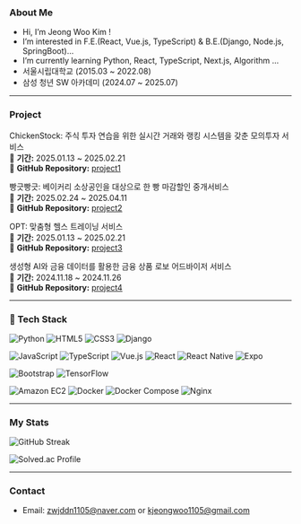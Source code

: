 ### About Me

- Hi, I’m Jeong Woo Kim !
- I’m interested in F.E.(React, Vue.js, TypeScript) & B.E.(Django, Node.js, SpringBoot)...
- I’m currently learning Python, React, TypeScript, Next.js, Algorithm ...
- 서울시립대학교 (2015.03 ~ 2022.08)
- 삼성 청년 SW 아카데미 (2024.07 ~ 2025.07)

---

### Project

ChickenStock: 주식 투자 연습을 위한 실시간 거래와 랭킹 시스템을 갖춘 모의투자 서비스  
📅 **기간:** 2025.01.13 ~ 2025.02.21  
🔗 **GitHub Repository:** [project1](https://github.com/zwjddn1105/chickenStock)

빵긋빵긋: 베이커리 소상공인을 대상으로 한 빵 마감할인 중개서비스  
📅 **기간:** 2025.02.24 ~ 2025.04.11  
🔗 **GitHub Repository:** [project2](https://github.com/zwjddn1105/pjt-bbanggt)

OPT: 맞춤형 헬스 트레이닝 서비스  
📅 **기간:** 2025.01.13 ~ 2025.02.21  
🔗 **GitHub Repository:** [project3](https://github.com/zwjddn1105/OPT)

생성형 AI와 금융 데이터를 활용한 금융 상품 로보 어드바이저 서비스  
📅 **기간:** 2024.11.18 ~ 2024.11.26  
🔗 **GitHub Repository:** [project4](https://github.com/zwjddn1105/Deposit_Recommendation_Zip)

---

### 🚀 Tech Stack

![Python](https://img.shields.io/badge/-Python-3776AB?style=flat-square&logo=python&logoColor=white)
![HTML5](https://img.shields.io/badge/-HTML5-E34F26?style=flat-square&logo=html5&logoColor=white)
![CSS3](https://img.shields.io/badge/-CSS3-1572B6?style=flat-square&logo=css3&logoColor=white)
![Django](https://img.shields.io/badge/-Django-092E20?style=flat-square&logo=django&logoColor=white)

![JavaScript](https://img.shields.io/badge/-JavaScript-F7DF1E?style=flat-square&logo=javascript&logoColor=black)
![TypeScript](https://img.shields.io/badge/-TypeScript-3178C6?style=flat-square&logo=typescript&logoColor=white)
![Vue.js](https://img.shields.io/badge/-Vue.js-4FC08D?style=flat-square&logo=vue.js&logoColor=white)
![React](https://img.shields.io/badge/-React-61DAFB?style=flat-square&logo=react&logoColor=black)
![React Native](https://img.shields.io/badge/-React%20Native-61DAFB?style=flat-square&logo=react&logoColor=black)
![Expo](https://img.shields.io/badge/-Expo-000020?style=flat-square&logo=expo&logoColor=white)

![Bootstrap](https://img.shields.io/badge/-Bootstrap-7952B3?style=flat-square&logo=bootstrap&logoColor=white)
![TensorFlow](https://img.shields.io/badge/-TensorFlow-FF6F00?style=flat-square&logo=tensorflow&logoColor=white)

![Amazon EC2](https://img.shields.io/badge/-Amazon%20EC2-FF9900?style=flat-square&logo=amazon-aws&logoColor=white)
![Docker](https://img.shields.io/badge/-Docker-2496ED?style=flat-square&logo=docker&logoColor=white)
![Docker Compose](https://img.shields.io/badge/-Docker%20Compose-000000?style=flat-square&logo=docker&logoColor=white)
![Nginx](https://img.shields.io/badge/-Nginx-009639?style=flat-square&logo=nginx&logoColor=white)

---

### My Stats

![GitHub Streak](https://streak-stats.demolab.com/?user=zwjddn1105)

![Solved.ac Profile](http://mazassumnida.wtf/api/v2/generate_badge?boj=zwjddn1105)

---

### Contact

- Email: zwjddn1105@naver.com or kjeongwoo1105@gmail.com
